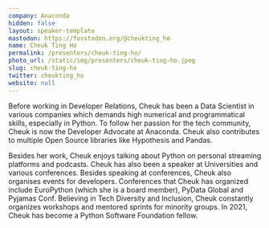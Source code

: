 ```yaml
---
company: Anaconda
hidden: false
layout: speaker-template
mastodon: https://fosstodon.org/@cheukting_ho
name: Cheuk Ting Ho
permalink: /presenters/cheuk-ting-ho/
photo_url: /static/img/presenters/cheuk-ting-ho.jpeg
slug: cheuk-ting-ho
twitter: cheukting_ho
website: null
---
```


Before working in Developer Relations, Cheuk has been a Data Scientist in various companies which demands high numerical and programmatical skills, especially in Python. To follow her passion for the tech community, Cheuk is now the Developer Advocate at Anaconda. Cheuk also contributes to multiple Open Source libraries like Hypothesis and Pandas.

Besides her work, Cheuk enjoys talking about Python on personal streaming platforms and podcasts. Cheuk has also been a speaker at Universities and various conferences. Besides speaking at conferences, Cheuk also organises events for developers. Conferences that Cheuk has organized include EuroPython (which she is a board member), PyData Global and Pyjamas Conf. Believing in Tech Diversity and Inclusion, Cheuk constantly organizes workshops and mentored sprints for minority groups. In 2021, Cheuk has become a Python Software Foundation fellow.
